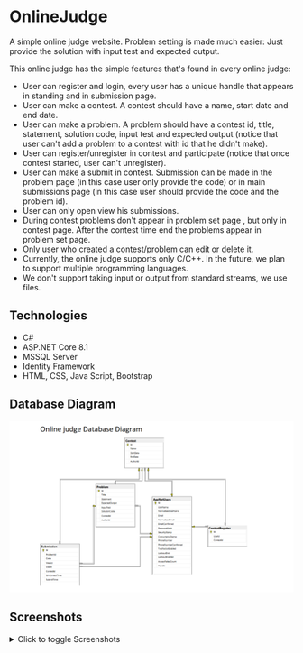 # OnlineJudge

A simple online judge website. Problem setting is made much easier: Just provide the solution with input test and expected output.

This online judge has the simple features that's found in every online judge:

- User can register and login, every user has a unique handle that appears in standing and in submission page.
- User can make a contest. A contest should have a name, start date and end date.
- User can make a problem. A problem should have a contest id, title, statement, solution code, input test and expected output
  (notice that user can't add a problem to a contest with id that he didn't make).
- User can register/unregister in contest and participate (notice that once contest started, user can't unregister).
- User can make a submit in contest. Submission can be made in the problem page (in this case user only provide the code)
  or in main submissions page (in this case user should provide the code and the problem id).
- User can only open view his submissions.
- During contest problems don't appear in problem set page , but only in contest page.
  After the contest time end the problems appear in problem set page.
- Only user who created a contest/problem can edit or delete it.
- Currently, the online judge supports only C/C++. In the future, we plan to support multiple programming languages.
- We don't support taking input or output from standard streams, we use files.

## Technologies
- C#
- ASP.NET Core 8.1
- MSSQL Server
- Identity Framework
- HTML, CSS, Java Script, Bootstrap

## Database Diagram
![Database Diagram](Database_Diagram.png)


## Screenshots
<details>
<summary>Click to toggle Screenshots</summary>

  
Register
![register](project_imgs/register.png)

Login
![login](project_imgs/login.png)

Home Page
![home page](project_imgs/home_page.png)

Contest Home
![contest home](project_imgs/contest_home.png)

Create Contest
![create contest](project_imgs/create_contest.png)

Contest Details
![create contest](project_imgs/contest_details.png)

Edit Contest
![edit contest](project_imgs/contest_edit.png)

Delete Contest
![delete contest](project_imgs/contest_delete.png)

Problems Home
![problems home](project_imgs/problems_home.png)

Create Problem
![home page](project_imgs/problems_create.png)

Problem Details
![home page](project_imgs/problems_details.png)

Edit Problem
![home page](project_imgs/problems_edit.png)


Problems In Contest
![home page](project_imgs/problems_in_contest.png)

Standing
![home page](project_imgs/standing.png)

Submissions
![home page](project_imgs/submissions.png)

Submissions
![home page](project_imgs/submission_details.png)

</details>

